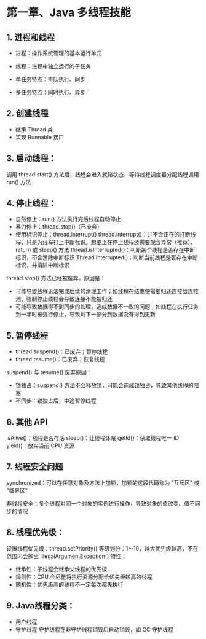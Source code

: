 # 第一章、Java 多线程技能
## 1. 进程和线程
- 进程：操作系统管理的基本运行单元
- 线程：进程中独立运行的子任务

- 单任务特点：排队执行、同步
- 多任务特点：同时执行、异步

## 2. 创建线程
- 继承 Thread 类
- 实现 Runnable 接口

## 3. 启动线程：
调用 thread.start() 方法后，线程会进入就绪状态，等待线程调度器分配线程调用 run() 方法

## 4. 停止线程：
- 自然停止：run() 方法执行完后线程自动停止
- 暴力停止：thread.stop()（已废弃）
- 使用标识停止：thread.interrupt()
    thread.interrupt()：并不会正在的打断线程，只是为线程打上中断标识。想要正在停止线程还需要配合异常（推荐）、return 或 sleep() 方法
    thread.isInterrupted()：判断某个线程是否存在中断标识，不会清除中断标识
    Thread.interrupted()：判断当前线程是否存在中断标识，并清除中断标识

thread.stop() 方法已经被废弃，原因是：
- 可能导致线程无法完成后续的清理工作；如线程在结束使需要归还连接给连接池，强制停止线程会导致连接不能被归还
- 可能导致数据得不到同步的处理，造成数据不一致的问题；如线程在执行任务到一半时被强行停止，导致剩下一部分到数据没有得到更新

## 5. 暂停线程
- thread.suspend()：已废弃；暂停线程
- thread.resume()：已废弃；恢复线程

suspend() 与 resume() 废弃原因：
- 锁独占：suspend() 方法不会释放锁，可能会造成锁独占，导致其他线程的阻塞
- 不同步：锁独占后，中途暂停线程

## 6. 其他 API
isAlive()：线程是否存活
sleep()：让线程休眠
getId()：获取线程唯一 ID
yield()：放弃当前 CPU 资源

## 7. 线程安全问题
synchronized：可以在任意对象及方法上加锁，加锁的这段代码称为 "互斥区" 或 "临界区"

非线程安全：多个线程对同一个对象的实例进行操作，导致对象的值改变、值不同步的情况



## 8. 线程优先级：
设置线程优先级：thread.setPriority()
等级划分：1～10，越大优先级越高，不在范围内会抛出 IllegalArgumentException()
特性：
- 继承性：子线程会继承父线程的优先级
- 规则性：CPU 会尽量将执行资源分配给优先级较高的线程
- 随机性：优先级高的线程不一定每次都先执行

## 9. Java线程分类：
- 用户线程
- 守护线程
守护线程在非守护线程销毁后自动销毁，如 GC 守护线程